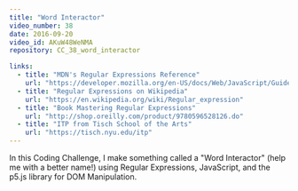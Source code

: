```yaml
---
title: "Word Interactor"
video_number: 38
date: 2016-09-20
video_id: AKuW48WeNMA
repository: CC_38_word_interactor

links:
  - title: "MDN's Regular Expressions Reference"
    url: "https://developer.mozilla.org/en-US/docs/Web/JavaScript/Guide/Regular_Expressions"
  - title: "Regular Expressions on Wikipedia"
    url: "https://en.wikipedia.org/wiki/Regular_expression"
  - title: "Book Mastering Regular Expressions"
    url: "http://shop.oreilly.com/product/9780596528126.do"
  - title: "ITP from Tisch School of the Arts"
    url: "https://tisch.nyu.edu/itp"
---
```


In this Coding Challenge, I make something called a "Word Interactor" (help me with a better name!) using Regular Expressions, JavaScript, and the p5.js library for DOM Manipulation.